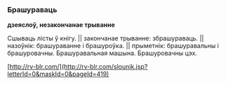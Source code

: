 ### Брашураваць
**дзеяслоў, незакончанае трыванне**

Сшываць лісты ў кнігу. || закончанае трыванне: збрашураваць. || назоўнік: брашураванне і брашуроўка. || прыметнік: брашуравальны і брашуровачны. Брашуравальная машына. Брашуровачны цэх.

<a rel="author">[http://rv-blr.com/](http://rv-blr.com/slounik.jsp?letterId=0&maskId=0&pageId=419)</a>

